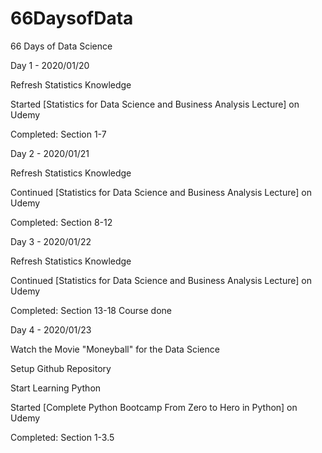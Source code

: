 # 66DaysofData
66 Days of Data Science


Day 1 - 2020/01/20

Refresh Statistics Knowledge

Started [Statistics for Data Science and Business Analysis Lecture] on Udemy

Completed:
Section 1-7

Day 2 - 2020/01/21

Refresh Statistics Knowledge

Continued [Statistics for Data Science and Business Analysis Lecture] on Udemy

Completed:
Section 8-12

Day 3 - 2020/01/22

Refresh Statistics Knowledge

Continued [Statistics for Data Science and Business Analysis Lecture] on Udemy

Completed:
Section 13-18
Course done

Day 4 - 2020/01/23

Watch the Movie "Moneyball" for the Data Science

Setup Github Repository

Start Learning Python

Started [Complete Python Bootcamp From Zero to Hero in Python] on Udemy

Completed:
Section 1-3.5

